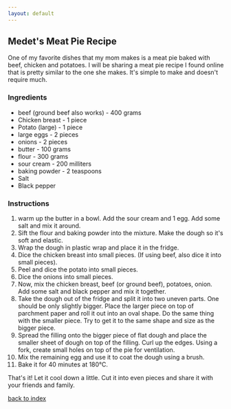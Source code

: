 ```yaml
---
layout: default
---
```


## Medet's Meat Pie Recipe
<!---
Medetkan Mamyrov mmamyrov
-->
One of my favorite dishes that my mom makes is a meat pie baked with beef, chicken
and potatoes. I will be sharing a meat pie recipe I found online that is pretty
similar to the one she makes. It's simple to make and doesn't require much.

### Ingredients
- beef (ground beef also works) - 400 grams
- Chicken breast - 1 piece
- Potato (large) - 1 piece
- large eggs - 2 pieces
- onions - 2 pieces
- butter - 100 grams
- flour - 300 grams
- sour cream - 200 milliters
- baking powder - 2 teaspoons
- Salt
- Black pepper

### Instructions
1. warm up the butter in a bowl. Add the sour cream and 1 egg. Add some salt and
mix it around.
2. Sift the flour and baking powder into the mixture. Make the dough so it's soft and
elastic.
3. Wrap the dough in plastic wrap and place it in the fridge.
4. Dice the chicken breast into small pieces. (If using beef, also dice it into
small pieces).
5. Peel and dice the potato into small pieces.
6. Dice the onions into small pieces.
7. Now, mix the chicken breast, beef (or ground beef), potatoes, onion. Add some
salt and black pepper and mix it together.
8. Take the dough out of the fridge and split it into two uneven parts. One should be
only slightly bigger. Place the larger piece on top of parchment paper and roll
it out into an oval shape. Do the same thing with the smaller piece. Try to get it
to the same shape and size as the bigger piece.
9. Spread the filling onto the bigger piece of flat dough and place the smaller sheet
of dough on top of the filling. Curl up the edges. Using a fork, create small holes
on top of the pie for ventilation.
10. Mix the remaining egg and use it to coat the dough using a brush.
11. Bake it for 40 minutes at 180°C.

That's it! Let it cool down a little. Cut it into even pieces and share it with
your friends and family.

<!--
Keep this link to return to the index
-->
[back to index](../)
